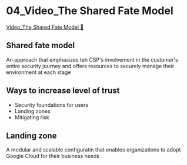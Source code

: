 # 04_Video_The Shared Fate Model

[Video_The Shared Fate Model &#128279;](https://www.coursera.org/learn/introduction-to-security-principles-in-cloud-computing/lecture/XNEHT/the-shared-fate-model)

## Shared fate model

An approach that emphasizes teh CSP's involvement in the customer's entire security journey and offers resources to securely manage their environment at each stage

## Ways to increase level of trust

- Security foundations for users
- Landing zones
- Mitigating risk

## Landing zone

A modular and scalable configuratin that enables organizations to adopt Google Cloud for their business needs

